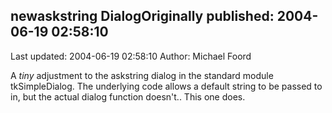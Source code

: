 ## newaskstring DialogOriginally published: 2004-06-19 02:58:10 
Last updated: 2004-06-19 02:58:10 
Author: Michael Foord 
 
A *tiny* adjustment to the askstring dialog in the standard module tkSimpleDialog. The underlying code allows a default string to be passed to in, but the actual dialog function doesn't.. This one does.
